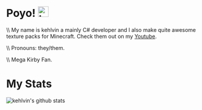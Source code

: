 # Poyo! <img src="https://c.tenor.com/8eKNac12BOwAAAAC/kirby-happy.gif" width="28px" alt="hi">

<!-- [![Twitter Badge] - for other medias -->

\\\ My name is kehlvin a mainly C# developer and I also make quite awesome texture packs for Minecraft. Check them out on my [Youtube](https://youtube.com/channel/UCtHZMGyzrjuwdQUGoTH3gMA).

\\\ Pronouns: they/them.

\\\ Mega Kirby Fan.

# My Stats
![kehlvin's github stats](https://github-readme-stats.vercel.app/api?username=kehlvin&count_private=true&theme=tokyonight&hide=contribs,prs)
